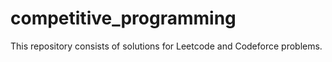 # competitive_programming
This repository consists of solutions for Leetcode and Codeforce problems.

